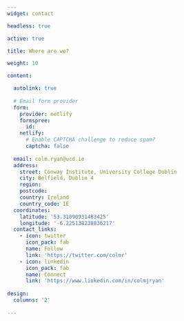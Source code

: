 ```yaml
---
widget: contact

headless: true

active: true

title: Where are we?

weight: 10

content:

  autolink: true
  
  # Email form provider
  form:
    provider: netlify
    formspree:
      id:
    netlify:
      # Enable CAPTCHA challenge to reduce spam?
      captcha: false
  
  email: colm.ryan@ucd.ie
  address:
    street: Conway Institute, University College Dublin
    city: Belfield, Dublin 4
    region: 
    postcode:
    country: Ireland
    country_code: IE
  coordinates:
    latitude: '53.31090931483425'
    longitude: '-6.225138238836217'
  contact_links:
    - icon: twitter
      icon_pack: fab
      name: Follow
      link: 'https://twitter.com/colmr'
    - icon: linkedin
      icon_pack: fab
      name: Connect
      link: 'https://www.linkedin.com/in/colmjryan'
    
design:
  columns: '2'
 
---
```

